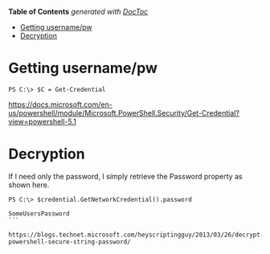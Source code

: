 <!-- START doctoc generated TOC please keep comment here to allow auto update -->
<!-- DON'T EDIT THIS SECTION, INSTEAD RE-RUN doctoc TO UPDATE -->
**Table of Contents**  *generated with [DocToc](https://github.com/thlorenz/doctoc)*

- [Getting username/pw](#getting-usernamepw)
- [Decryption](#decryption)

<!-- END doctoc generated TOC please keep comment here to allow auto update -->

# Getting username/pw

```
PS C:\> $C = Get-Credential
```

https://docs.microsoft.com/en-us/powershell/module/Microsoft.PowerShell.Security/Get-Credential?view=powershell-5.1

# Decryption

If I need only the password, I simply retrieve the Password property as shown here.

````
PS C:\> $credential.GetNetworkCredential().password

SomeUsersPassword
```

https://blogs.technet.microsoft.com/heyscriptingguy/2013/03/26/decrypt-powershell-secure-string-password/
